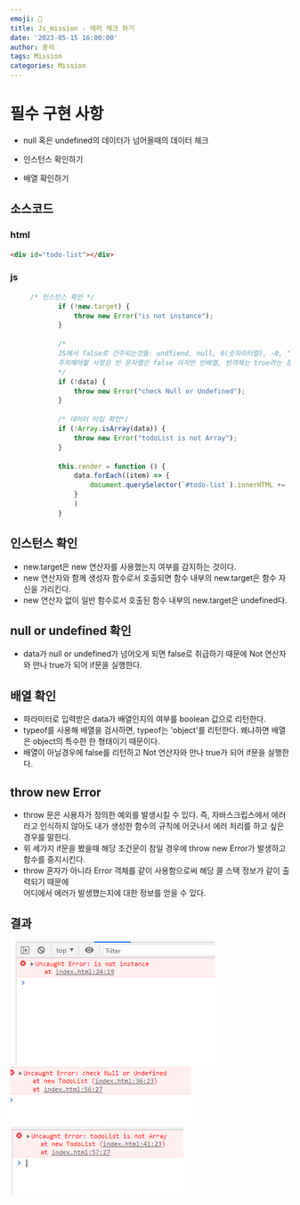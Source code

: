 ```yaml
---
emoji: 📝
title: Js_mission - 에러 체크 하기 
date: '2023-05-15 16:00:00'
author: 중석 
tags: Mission
categories: Mission  
---
```


# 필수 구현 사항 
+ null 혹은 undefined의 데이터가 넘어올때의 데이터 체크    

+ 인스턴스 확인하기   

+ 배열 확인하기 


## 소스코드 

### html 
```html 
<div id="todo-list"></div> 
``` 

### js
```js 
     /* 인스턴스 확인 */
            if (!new.target) {
                throw new Error("is not instance");
            }

            /* 
            JS에서 false로 간주되는것들: undfiend, null, 0(숫자리터럴), -0, ""(빈문자열), false 이다 
            주의해야할 사항은 빈 문자열은 false 이지만 빈배열, 빈객체는 true라는 점이다. 
            */
            if (!data) {
                throw new Error("check Null or Undefined");
            }

            /* 데이터 타입 확인*/
            if (!Array.isArray(data)) {
                throw new Error("todoList is not Array");
            }

            this.render = function () {
                data.forEach((item) => {
                    document.querySelector(`#todo-list`).innerHTML += `<div>오늘의 할 일은 ${item.text} 입니다!!</div>`;
                }
                )
            }
``` 

## 인스턴스 확인  
+ new.target은 new 연산자를 사용했는지 여부를 감지하는 것이다. 
+ new 연산자와 함께 생성자 함수로서 호출되면 함수 내부의 new.target은 함수 자신을 가리킨다. 
+ new 연산자 없이 일반 함수로서 호출된 함수 내부의 new.target은 undefined다.

## null or undefined 확인  
+ data가 null or undefined가 넘어오게 되면 false로 취급하기 때문에 Not 연산자와 만나 true가 되어 if문을 실행한다.      

## 배열 확인
+ 파라미터로 입력받은 data가 배열인지의 여부를 boolean 값으로 리턴한다. 
+ typeof를 사용해 배열을 검사하면, typeof는 'object'를 리턴한다. 왜냐하면 배열은 object의 특수한 한 형태이기 때문이다. 
+ 배열이 아닐경우에 false를 리턴하고 Not 연산자와 만나 true가 되어 if문을 실행한다.  

## throw new Error 
+ throw 문은 사용자가 정의한 예외를 발생시킬 수 있다. 즉, 자바스크립스에서 에러라고 인식하지 않아도 내가 생성한 함수의 규칙에 
  어긋나서 에러 처리를 하고 싶은 경우를 말한다. 
+ 위 세가지 if문을 봤을때 해당 조건문이 참일 경우에 throw new Error가 발생하고 함수를 중지시킨다. 
+ throw 혼자가 아니라 Error 객체를 같이 사용함으로써 해당 콜 스택 정보가 같이 출력되기 때문에    
  어디에서 에러가 발생했는지에 대한 정보를 얻을 수 있다. 

## 결과 
![결과2.1](mission_result/result_2.1.png)   
![결과2.2](mission_result\result_2.2.png)   
![결과2.3](mission_result\result_2.3.png)

```toc
``` 